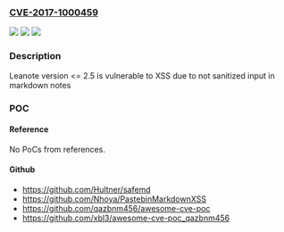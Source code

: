 ### [CVE-2017-1000459](https://cve.mitre.org/cgi-bin/cvename.cgi?name=CVE-2017-1000459)
![](https://img.shields.io/static/v1?label=Product&message=n%2Fa&color=blue)
![](https://img.shields.io/static/v1?label=Version&message=n%2Fa&color=blue)
![](https://img.shields.io/static/v1?label=Vulnerability&message=n%2Fa&color=brighgreen)

### Description

Leanote version <= 2.5 is vulnerable to XSS due to not sanitized input in markdown notes

### POC

#### Reference
No PoCs from references.

#### Github
- https://github.com/Hultner/safemd
- https://github.com/Nhoya/PastebinMarkdownXSS
- https://github.com/qazbnm456/awesome-cve-poc
- https://github.com/xbl3/awesome-cve-poc_qazbnm456


